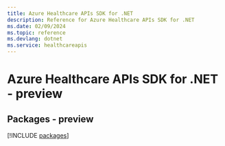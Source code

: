 ```yaml
---
title: Azure Healthcare APIs SDK for .NET
description: Reference for Azure Healthcare APIs SDK for .NET
ms.date: 02/09/2024
ms.topic: reference
ms.devlang: dotnet
ms.service: healthcareapis
---
```

# Azure Healthcare APIs SDK for .NET - preview
## Packages - preview
[!INCLUDE [packages](healthcare-apis-index.md)]